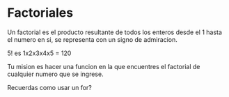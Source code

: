 # Factoriales

Un factorial es el producto resultante de todos los enteros desde el 1 hasta el numero en si, se representa con un signo de admiracion.

5! es 1x2x3x4x5 = 120

Tu mision es hacer una funcion en la que encuentres el factorial de cualquier numero que se ingrese.

Recuerdas como usar un for?
